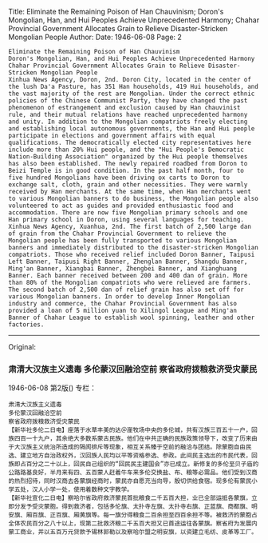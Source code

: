 Title: Eliminate the Remaining Poison of Han Chauvinism; Doron's Mongolian, Han, and Hui Peoples Achieve Unprecedented Harmony; Chahar Provincial Government Allocates Grain to Relieve Disaster-Stricken Mongolian People
Author:
Date: 1946-06-08
Page: 2

    Eliminate the Remaining Poison of Han Chauvinism
    Doron's Mongolian, Han, and Hui Peoples Achieve Unprecedented Harmony
    Chahar Provincial Government Allocates Grain to Relieve Disaster-Stricken Mongolian People
    Xinhua News Agency, Doron, 2nd. Doron City, located in the center of the lush Da'a Pasture, has 351 Han households, 419 Hui households, and the vast majority of the rest are Mongolian. Under the correct ethnic policies of the Chinese Communist Party, they have changed the past phenomenon of estrangement and exclusion caused by Han chauvinist rule, and their mutual relations have reached unprecedented harmony and unity. In addition to the Mongolian compatriots freely electing and establishing local autonomous governments, the Han and Hui people participate in elections and government affairs with equal qualifications. The democratically elected city representatives here include more than 20% Hui people, and the "Hui People's Democratic Nation-Building Association" organized by the Hui people themselves has also been established. The newly repaired roadbed from Doron to Beizi Temple is in good condition. In the past half month, four to five hundred Mongolians have been driving ox carts to Doron to exchange salt, cloth, grain and other necessities. They were warmly received by Han merchants. At the same time, when Han merchants went to various Mongolian banners to do business, the Mongolian people also volunteered to act as guides and provided enthusiastic food and accommodation. There are now five Mongolian primary schools and one Han primary school in Doron, using several languages for teaching.
    Xinhua News Agency, Xuanhua, 2nd. The first batch of 2,500 large dan of grain from the Chahar Provincial Government to relieve the Mongolian people has been fully transported to various Mongolian banners and immediately distributed to the disaster-stricken Mongolian compatriots. Those who received relief included Doron Banner, Taipusi Left Banner, Taipusi Right Banner, Zhenglan Banner, Shangdu Banner, Ming'an Banner, Xiangbai Banner, Zhengbei Banner, and Xianghuang Banner. Each banner received between 200 and 400 dan of grain. More than 80% of the Mongolian compatriots who were relieved are farmers. The second batch of 2,500 dan of relief grain has also set off for various Mongolian banners. In order to develop Inner Mongolian industry and commerce, the Chahar Provincial Government has also provided a loan of 5 million yuan to Xilingol League and Ming'an Banner of Chahar League to establish wool spinning, leather and other factories.



<hr /> 

Original: 


### 肃清大汉族主义遗毒  多伦蒙汉回融洽空前  察省政府拨粮救济受灾蒙民

1946-06-08
第2版()
专栏：

    肃清大汉族主义遗毒
    多伦蒙汉回融洽空前
    察省政府拨粮救济受灾蒙民
    【新华社多伦二日电】座落于水草丰美的达＠崖牧场中央的多伦城，共有汉族三百五十一户，回族四百一十九户，其余绝大多数系蒙古民族。他们在中共正确的民族政策领导下，改变了历来由于大汉族主义统治所造成的隔阂排斥等现象，相互关系臻于空前的融洽与团结。除蒙胞自由民选、建立地方自治政权外，汉回族人民均以平等资格参选、参政。此间民主选出的市民代表，回族即占百分之二十以上，回民自己组织的“回民民主建国会”亦已成立。新修复的多伦至贝子庙的公路路基良好，半月来有四、五百蒙人赶着牛车来多伦交换盐、布、粮等必需品。他们受到汉商的热烈招待，同时汉商去各蒙旗经商时，蒙民亦自愿充当向导，殷切供给食宿。现多伦有蒙民小学五处，汉人小学一处，使用着数种文字教学。
    【新华社宣化二日电】察哈尔省政府救济蒙民首批粮食二千五百大担，业已全部运抵各蒙旗，立即分发予受灾蒙胞。得到救济者，包括多伦旗、太扑寺左旗、太扑寺右旗、正蓝旗、商都旗、明安旗、厢百旗、正百旗、厢黄旗等。每一旗分得粮食二百余担至四百余担不等。被救济的蒙胞占全体农民百分之八十以上，现第二批救济粮二千五百大担又已首途运往各蒙旗。察省府为发展内蒙工商业，并以五百万元贷款予锡林郭勒以及察哈尔盟之明安旗，以资建立毛纺、皮革等工厂。
